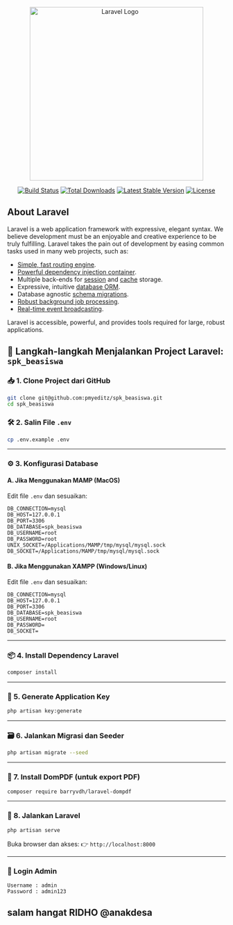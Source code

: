 <p align="center"><a href="https://laravel.com" target="_blank"><img src="https://raw.githubusercontent.com/laravel/art/master/logo-lockup/5%20SVG/2%20CMYK/1%20Full%20Color/laravel-logolockup-cmyk-red.svg" width="400" alt="Laravel Logo"></a></p>

<p align="center">
<a href="https://github.com/laravel/framework/actions"><img src="https://github.com/laravel/framework/workflows/tests/badge.svg" alt="Build Status"></a>
<a href="https://packagist.org/packages/laravel/framework"><img src="https://img.shields.io/packagist/dt/laravel/framework" alt="Total Downloads"></a>
<a href="https://packagist.org/packages/laravel/framework"><img src="https://img.shields.io/packagist/v/laravel/framework" alt="Latest Stable Version"></a>
<a href="https://packagist.org/packages/laravel/framework"><img src="https://img.shields.io/packagist/l/laravel/framework" alt="License"></a>
</p>

## About Laravel

Laravel is a web application framework with expressive, elegant syntax. We believe development must be an enjoyable and creative experience to be truly fulfilling. Laravel takes the pain out of development by easing common tasks used in many web projects, such as:

- [Simple, fast routing engine](https://laravel.com/docs/routing).
- [Powerful dependency injection container](https://laravel.com/docs/container).
- Multiple back-ends for [session](https://laravel.com/docs/session) and [cache](https://laravel.com/docs/cache) storage.
- Expressive, intuitive [database ORM](https://laravel.com/docs/eloquent).
- Database agnostic [schema migrations](https://laravel.com/docs/migrations).
- [Robust background job processing](https://laravel.com/docs/queues).
- [Real-time event broadcasting](https://laravel.com/docs/broadcasting).

Laravel is accessible, powerful, and provides tools required for large, robust applications.


## 🚀 Langkah-langkah Menjalankan Project Laravel: `spk_beasiswa`

### 📥 1. Clone Project dari GitHub

```bash
git clone git@github.com:pmyeditz/spk_beasiswa.git
cd spk_beasiswa
```

### 🛠️ 2. Salin File `.env`

```bash
cp .env.example .env
```

---

### ⚙️ 3. Konfigurasi Database

#### **A. Jika Menggunakan MAMP (MacOS)**

Edit file `.env` dan sesuaikan:

```
DB_CONNECTION=mysql
DB_HOST=127.0.0.1
DB_PORT=3306
DB_DATABASE=spk_beasiswa
DB_USERNAME=root
DB_PASSWORD=root
UNIX_SOCKET=/Applications/MAMP/tmp/mysql/mysql.sock
DB_SOCKET=/Applications/MAMP/tmp/mysql/mysql.sock
```

#### **B. Jika Menggunakan XAMPP (Windows/Linux)**

Edit file `.env` dan sesuaikan:

```
DB_CONNECTION=mysql
DB_HOST=127.0.0.1
DB_PORT=3306
DB_DATABASE=spk_beasiswa
DB_USERNAME=root
DB_PASSWORD=
DB_SOCKET=
```

---

### 📦 4. Install Dependency Laravel

```bash
composer install
```

---

### 🔑 5. Generate Application Key

```bash
php artisan key:generate
```

---

### 🗃️ 6. Jalankan Migrasi dan Seeder

```bash
php artisan migrate --seed
```

---

### 🧾 7. Install DomPDF (untuk export PDF)

```bash
composer require barryvdh/laravel-dompdf
```

---

### 🚀 8. Jalankan Laravel

```bash
php artisan serve
```

Buka browser dan akses:
👉 `http://localhost:8000`

---

### 🔐 Login Admin

```
Username : admin
Password : admin123
```

## salam hangat RIDHO @anakdesa

